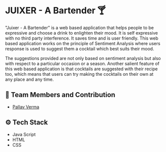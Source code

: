 
# JUIXER - A Bartender 🍸

"Juixer - A Bartender" is a web based application that helps people to be expressive and choose a drink to enlighten their mood. It is self expressive with no third party interference. It saves time and is user friendly. This web based application works on the principle of Sentiment Analysis where users response is used to suggest them a cocktail which best suits their mood. 

The suggestions provided are not only based on sentiment
analysis but also with respect to a particular occasion or a season. Another salient feature of this web based application is that cocktails are suggested with their recipe too, which means that users can try making the cocktails on their own at any place and any time.


## 🤖 Team Members and Contribution

- [Pallav Verma](https://github.com/Pallav14730)



## ⚙️ Tech Stack

- Java Script
- HTML
- CSS
